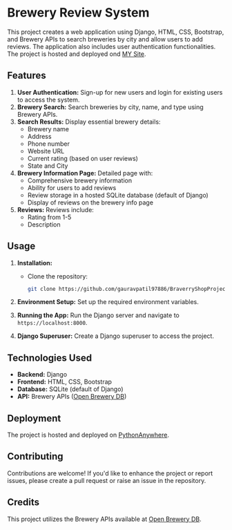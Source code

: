 # Brewery Review System

This project creates a web application using Django, HTML, CSS, Bootstrap, and Brewery APIs to search breweries by city and allow users to add reviews. The application also includes user authentication functionalities. The project is hosted and deployed ond [MY Site](https://gaurav97.pythonanywhere.com/).

## Features

1. **User Authentication:** Sign-up for new users and login for existing users to access the system.
2. **Brewery Search:** Search breweries by city, name, and type using Brewery APIs.
3. **Search Results:** Display essential brewery details:
   - Brewery name
   - Address
   - Phone number
   - Website URL
   - Current rating (based on user reviews)
   - State and City
4. **Brewery Information Page:** Detailed page with:
   - Comprehensive brewery information
   - Ability for users to add reviews
   - Review storage in a hosted SQLite database (default of Django)
   - Display of reviews on the brewery info page
5. **Reviews:** Reviews include:
   - Rating from 1-5
   - Description

## Usage

1. **Installation:**
   - Clone the repository:

     ```bash
     git clone https://github.com/gauravpatil97886/BraverryShopProject.git
     ```

2. **Environment Setup:** Set up the required environment variables.
3. **Running the App:** Run the Django server and navigate to `https://localhost:8000`.
4. **Django Superuser:** Create a Django superuser to access the project.

## Technologies Used

- **Backend:** Django
- **Frontend:** HTML, CSS, Bootstrap
- **Database:** SQLite (default of Django)
- **API:** Brewery APIs ([Open Brewery DB](https://www.openbrewerydb.org/documentation))

## Deployment

The project is hosted and deployed on [PythonAnywhere](https://gaurav97.pythonanywhere.com/).

## Contributing

Contributions are welcome! If you'd like to enhance the project or report issues, please create a pull request or raise an issue in the repository.

## Credits

This project utilizes the Brewery APIs available at [Open Brewery DB](https://www.openbrewerydb.org/documentation).
